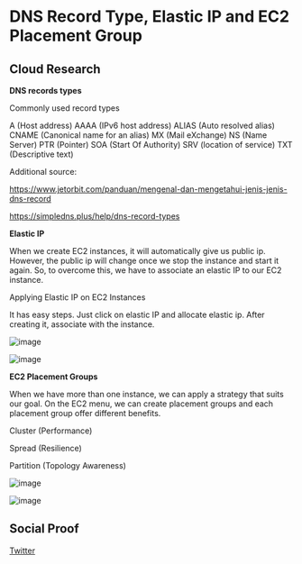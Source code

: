 

# DNS Record Type, Elastic IP and EC2 Placement Group 


## Cloud Research

**DNS records types**

Commonly used record types

A (Host address)
AAAA (IPv6 host address)
ALIAS (Auto resolved alias)
CNAME (Canonical name for an alias)
MX (Mail eXchange)
NS (Name Server)
PTR (Pointer)
SOA (Start Of Authority)
SRV (location of service)
TXT (Descriptive text)

Additional source:

https://www.jetorbit.com/panduan/mengenal-dan-mengetahui-jenis-jenis-dns-record

https://simpledns.plus/help/dns-record-types



**Elastic IP**

When we create EC2 instances, it will automatically give us public ip. However, the public ip will change once we stop the instance and start it again. So, to overcome this, we have to associate an elastic IP to our EC2 instance.

Applying Elastic IP on EC2 Instances

It has easy steps. Just click on elastic IP and allocate elastic ip. After creating it, associate with the instance. 

![image](https://user-images.githubusercontent.com/99172259/170452778-6a8ea2ad-9b67-4c9a-b9ba-e8f752f1d8de.png)

![image](https://user-images.githubusercontent.com/99172259/170452902-1e9be391-86e1-4095-93e8-f90387c43b50.png)



**EC2 Placement Groups**

When we have more than one instance, we can apply a strategy that suits our goal. On the EC2 menu, we can create placement groups and each placement group offer different benefits. 


Cluster (Performance)

Spread (Resilience)

Partition (Topology Awareness)


![image](https://user-images.githubusercontent.com/99172259/170453018-d72646b9-71cc-457f-84c2-47de5bed1d52.png)

![image](https://user-images.githubusercontent.com/99172259/170453077-49bb8154-970a-43fa-aee8-35f3dfe09e1f.png)


## Social Proof


[Twitter](https://twitter.com/JoeSeven08/status/1529746841382047744)
